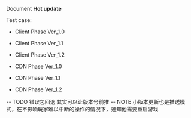 Document **Hot update**

Test case:

- Client Phase Ver_1.0
- Client Phase Ver_1.1
- Client Phase Ver_1.2

- CDN Phase Ver_1.0
- CDN Phase Ver_1.1
- CDN Phase Ver_1.2

-- TODO 错误包回退 其实可以让版本号前推 
-- NOTE 小版本更新也是推送模式，在不影响玩家难以中断的操作的情况下，通知他需要重启游戏

